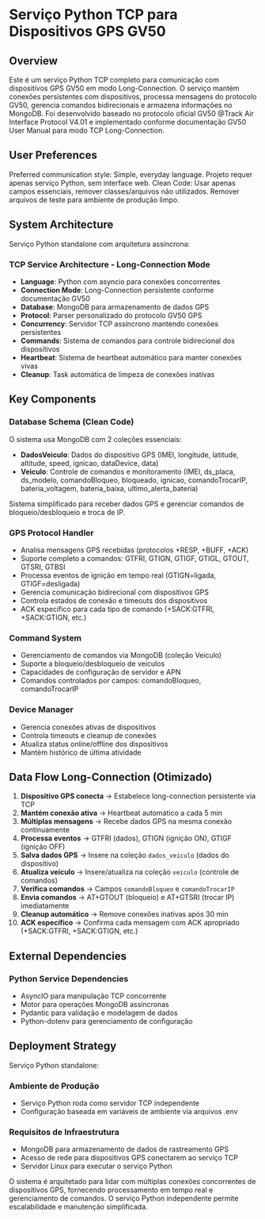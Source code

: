 # Serviço Python TCP para Dispositivos GPS GV50

## Overview

Este é um serviço Python TCP completo para comunicação com dispositivos GPS GV50 em modo Long-Connection. O serviço mantém conexões persistentes com dispositivos, processa mensagens do protocolo GV50, gerencia comandos bidirecionais e armazena informações no MongoDB. Foi desenvolvido baseado no protocolo oficial GV50 @Track Air Interface Protocol V4.01 e implementado conforme documentação GV50 User Manual para modo TCP Long-Connection.

## User Preferences

Preferred communication style: Simple, everyday language.
Projeto requer apenas serviço Python, sem interface web.
Clean Code: Usar apenas campos essenciais, remover classes/arquivos não utilizados.
Remover arquivos de teste para ambiente de produção limpo.

## System Architecture

Serviço Python standalone com arquitetura assíncrona:

### TCP Service Architecture - Long-Connection Mode
- **Language**: Python com asyncio para conexões concorrentes
- **Connection Mode**: Long-Connection persistente conforme documentação GV50
- **Database**: MongoDB para armazenamento de dados GPS
- **Protocol**: Parser personalizado do protocolo GV50 GPS
- **Concurrency**: Servidor TCP assíncrono mantendo conexões persistentes
- **Commands**: Sistema de comandos para controle bidirecional dos dispositivos
- **Heartbeat**: Sistema de heartbeat automático para manter conexões vivas
- **Cleanup**: Task automática de limpeza de conexões inativas

## Key Components

### Database Schema (Clean Code)
O sistema usa MongoDB com 2 coleções essenciais:
- **DadosVeiculo**: Dados do dispositivo GPS (IMEI, longitude, latitude, altitude, speed, ignicao, dataDevice, data)
- **Veiculo**: Controle de comandos e monitoramento (IMEI, ds_placa, ds_modelo, comandoBloqueo, bloqueado, ignicao, comandoTrocarIP, bateria_voltagem, bateria_baixa, ultimo_alerta_bateria)

Sistema simplificado para receber dados GPS e gerenciar comandos de bloqueio/desbloqueio e troca de IP.

### GPS Protocol Handler
- Analisa mensagens GPS recebidas (protocolos +RESP, +BUFF, +ACK)
- Suporte completo a comandos: GTFRI, GTIGN, GTIGF, GTIGL, GTOUT, GTSRI, GTBSI
- Processa eventos de ignição em tempo real (GTIGN=ligada, GTIGF=desligada)
- Gerencia comunicação bidirecional com dispositivos GPS
- Controla estados de conexão e timeouts dos dispositivos
- ACK específico para cada tipo de comando (+SACK:GTFRI, +SACK:GTIGN, etc.)

### Command System
- Gerenciamento de comandos via MongoDB (coleção Veiculo)
- Suporte a bloqueio/desbloqueio de veículos
- Capacidades de configuração de servidor e APN
- Comandos controlados por campos: comandoBloqueo, comandoTrocarIP

### Device Manager
- Gerencia conexões ativas de dispositivos
- Controla timeouts e cleanup de conexões
- Atualiza status online/offline dos dispositivos
- Mantém histórico de última atividade

## Data Flow Long-Connection (Otimizado)

1. **Dispositivo GPS conecta** → Estabelece long-connection persistente via TCP
2. **Mantém conexão ativa** → Heartbeat automático a cada 5 min
3. **Múltiplas mensagens** → Recebe dados GPS na mesma conexão continuamente
4. **Processa eventos** → GTFRI (dados), GTIGN (ignição ON), GTIGF (ignição OFF)
5. **Salva dados GPS** → Insere na coleção `dados_veiculo` (dados do dispositivo)
6. **Atualiza veículo** → Insere/atualiza na coleção `veiculo` (controle de comandos)
7. **Verifica comandos** → Campos `comandoBloqueo` e `comandoTrocarIP`
8. **Envia comandos** → AT+GTOUT (bloqueio) e AT+GTSRI (trocar IP) imediatamente
9. **Cleanup automático** → Remove conexões inativas após 30 min
10. **ACK específico** → Confirma cada mensagem com ACK apropriado (+SACK:GTFRI, +SACK:GTIGN, etc.)

## External Dependencies

### Python Service Dependencies
- AsyncIO para manipulação TCP concorrente
- Motor para operações MongoDB assíncronas
- Pydantic para validação e modelagem de dados
- Python-dotenv para gerenciamento de configuração

## Deployment Strategy

Serviço Python standalone:

### Ambiente de Produção
- Serviço Python roda como servidor TCP independente
- Configuração baseada em variáveis de ambiente via arquivos .env

### Requisitos de Infraestrutura
- MongoDB para armazenamento de dados de rastreamento GPS
- Acesso de rede para dispositivos GPS conectarem ao serviço TCP
- Servidor Linux para executar o serviço Python

O sistema é arquitetado para lidar com múltiplas conexões concorrentes de dispositivos GPS, fornecendo processamento em tempo real e gerenciamento de comandos. O serviço Python independente permite escalabilidade e manutenção simplificada.